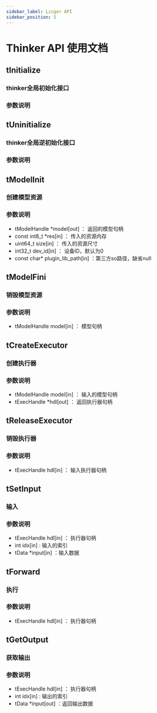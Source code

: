```yaml
---
sidebar_label: Linger API  
sidebar_position: 5  
---
```

# Thinker API 使用文档

## tInitialize
### thinker全局初始化接口
### 参数说明

## tUninitialize
### thinker全局逆初始化接口
### 参数说明

## tModelInit
### 创建模型资源
### 参数说明
* tModelHandle *model[out]        ： 返回的模型句柄
* const int8_t *res[in]           ： 传入的资源内存
* uint64_t size[in]               ： 传入的资源尺寸
* int32_t dev_id[in]              ： 设备ID，默认为0
* const char* plugin_lib_path[in] ：第三方so路径，缺省null

## tModelFini
### 销毁模型资源
### 参数说明
* tModelHandle model[in]  ： 模型句柄

## tCreateExecutor
### 创建执行器
### 参数说明
* tModelHandle model[in]          ： 输入的模型句柄
* tExecHandle *hdl[out]           ： 返回执行器句柄

## tReleaseExecutor
### 销毁执行器
### 参数说明
* tExecHandle hdl[in]           ： 输入执行器句柄
  
## tSetInput
### 输入
### 参数说明
* tExecHandle hdl[in]  ： 执行器句柄
* int idx[in]          :  输入的索引
* tData *input[in]         ：输入数据

## tForward
### 执行
### 参数说明
* tExecHandle hdl[in]  ： 执行器句柄

## tGetOutput
### 获取输出
### 参数说明
* tExecHandle hdl[in]  ： 执行器句柄
* int idx[in]          :  输出的索引
* tData *input[out]    ：返回输出数据